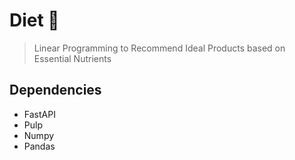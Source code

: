 # Diet 🔰
> Linear Programming to Recommend Ideal Products based on Essential Nutrients

## Dependencies
- FastAPI
- Pulp
- Numpy
- Pandas
